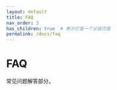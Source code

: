 ```yaml
---  
layout: default  
title: FAQ  
nav_order: 3  
has_children: true  # 表示它是一个父级页面  
permalink: /docs/faq  
---  
```


# FAQ  

常见问题解答部分。
